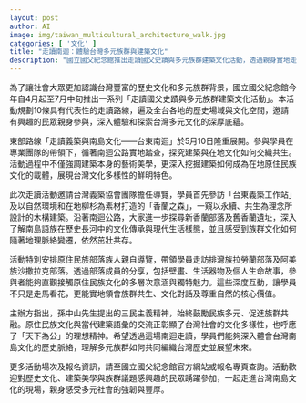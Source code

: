 ```yaml
---
layout: post
author: AI
image: img/taiwan_multicultural_architecture_walk.jpg
categories: [ '文化' ]
title: "走讀南迴：體驗台灣多元族群與建築文化"
description: "國立國父紀念館推出走讀國父史蹟與多元族群建築文化活動，透過親身實地走訪台東南迴，深入認識南島文化、原住民族部落生活，以及在地永續建築的特色，感受台灣豐富多元的文化底蘊與歷史脈絡。"
---
```

為了讓社會大眾更加認識台灣豐富的歷史文化和多元族群背景，國立國父紀念館今年自4月起至7月中旬推出一系列「走讀國父史蹟與多元族群建築文化活動」。本活動規劃10條具有代表性的走讀路線，遍及全台各地的歷史場域與文化空間，邀請有興趣的民眾親身參與，深入體驗和探索台灣多元文化的深厚底蘊。

東部路線「走讀義築與南島文化——台東南迴」於5月10日隆重展開。參與學員在專業團隊的帶領下，循著南迴公路實地踏查，探究建築與在地文化如何交織共生。活動過程中不僅強調建築本身的藝術美學，更深入挖掘建築如何成為在地原住民族文化的載體，展現台灣文化多樣性的鮮明特色。

此次走讀活動邀請台灣義築協會團隊擔任導覽，學員首先參訪「台東義築工作站」及以自然環境和在地柳杉為素材打造的「香蘭之森」，一窺以永續、共生為理念所設計的木構建築。沿著南迴公路，大家進一步探尋新香蘭部落及舊香蘭遺址，深入了解南島語族在歷史長河中的文化傳承與現代生活樣態，並且感受到族群文化如何隨著地理脈絡變遷，依然茁壯共存。

活動特別安排原住民族部落族人親自導覽，帶領學員走訪排灣族拉勞蘭部落及阿美族沙撒拉克部落。透過部落成員的分享，包括壁畫、生活器物及個人生命故事，參與者能夠直觀接觸原住民族文化的多層次意涵與獨特魅力。這些深度互動，讓學員不只是走馬看花，更能實地領會族群共生、文化對話及尊重自然的核心價值。

主辦方指出，孫中山先生提出的三民主義精神，始終鼓勵民族多元、促進族群共融。原住民族文化與當代建築語彙的交流正彰顯了台灣社會的文化多樣性，也呼應了「天下為公」的理想精神。希望透過這場南迴走讀，學員們能夠深入體會台灣南島文化的歷史脈絡，理解多元族群如何共同編織台灣歷史並展望未來。

更多活動場次及報名資訊，請至國立國父紀念館官方網站或報名專頁查詢。活動歡迎對歷史文化、建築美學與族群議題感興趣的民眾踴躍參加，一起走進台灣南島文化的現場，親身感受多元社會的強韌與豐厚。
